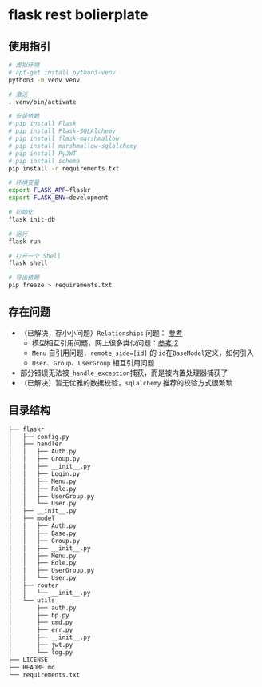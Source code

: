 # flask rest bolierplate

## 使用指引

```sh
# 虚拟环境
# apt-get install python3-venv
python3 -m venv venv

# 激活
. venv/bin/activate

# 安装依赖
# pip install Flask
# pip install Flask-SQLAlchemy
# pip install flask-marshmallow
# pip install marshmallow-sqlalchemy
# pip install PyJWT
# pip install schema 
pip install -r requirements.txt

# 环境变量
export FLASK_APP=flaskr
export FLASK_ENV=development

# 初始化
flask init-db

# 运行
flask run

# 打开一个 Shell
flask shell

# 导出依赖
pip freeze > requirements.txt
```

## 存在问题

- （已解决，存小小问题）`Relationships` 问题： [参考](https://docs.sqlalchemy.org/en/13/orm/basic_relationships.html)
  - 模型相互引用问题，网上很多类似问题：[参考](https://stackoverflow.com/questions/34421205/sqlalchemy-model-circular-import/34503823),[2](https://stackoverflow.com/questions/58095513/flask-sqlalchemy-relationship-error-name-classname-is-not-defined-using-diff)
  - `Menu` 自引用问题，`remote_side=[id]` 的 `id`在`BaseModel`定义，如何引入
  - `User`、`Group`、`UserGroup` 相互引用问题
- 部分错误无法被`_handle_exception`捕获，而是被内置处理器捕获了
- （已解决）暂无优雅的数据校验，`sqlalchemy` 推荐的校验方式很繁琐

## 目录结构

```sh
├── flaskr
│   ├── config.py
│   ├── handler
│   │   ├── Auth.py
│   │   ├── Group.py
│   │   ├── __init__.py
│   │   ├── Login.py
│   │   ├── Menu.py
│   │   ├── Role.py
│   │   ├── UserGroup.py
│   │   └── User.py
│   ├── __init__.py
│   ├── model
│   │   ├── Auth.py
│   │   ├── Base.py
│   │   ├── Group.py
│   │   ├── __init__.py
│   │   ├── Menu.py
│   │   ├── Role.py
│   │   ├── UserGroup.py
│   │   └── User.py
│   ├── router
│   │   └── __init__.py
│   └── utils
│       ├── auth.py
│       ├── bp.py
│       ├── cmd.py
│       ├── err.py
│       ├── __init__.py
│       ├── jwt.py
│       └── log.py
├── LICENSE
├── README.md
└── requirements.txt
```